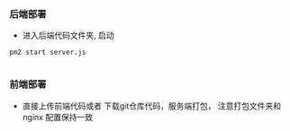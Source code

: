 
### 后端部署

- 进入后端代码文件夹, 启动

```
pm2 start server.js


```


### 前端部署

- 直接上传前端代码或者 下载git仓库代码，服务端打包， 注意打包文件夹和nginx 配置保持一致